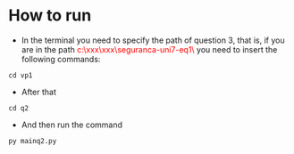 # How to run

- In the terminal you need to specify the path of question 3, that is, if you are in the path <span style='color: red'>c:\xxx\xxx\seguranca-uni7-eq1\ </span> you need to insert the following commands:

```
cd vp1
```
- After that
```
cd q2
```
- And then run the command

```
py mainq2.py
```